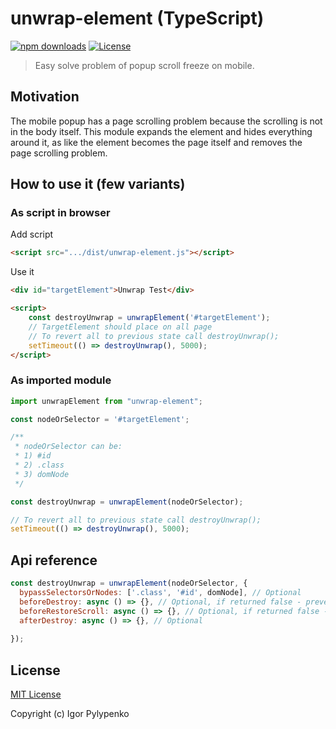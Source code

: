# unwrap-element (TypeScript)

[![npm downloads][npm-downloads-src]][npm-downloads-href]
[![License][license-src]][license-href]

> Easy solve problem of popup scroll freeze on mobile.

## Motivation

The mobile popup has a page scrolling problem because the scrolling is not in the body itself. This module expands the
element and hides everything around it, as like the element becomes the page itself and removes the page scrolling
problem.

## How to use it (few variants)

### As script in browser
Add script
```html
<script src=".../dist/unwrap-element.js"></script>
```
Use it
```html
<div id="targetElement">Unwrap Test</div>

<script>
    const destroyUnwrap = unwrapElement('#targetElement');
    // TargetElement should place on all page
    // To revert all to previous state call destroyUnwrap();
    setTimeout(() => destroyUnwrap(), 5000);
</script>
```

### As imported module

```javascript
import unwrapElement from "unwrap-element";

const nodeOrSelector = '#targetElement';

/**
 * nodeOrSelector can be:
 * 1) #id
 * 2) .class
 * 3) domNode
 */

const destroyUnwrap = unwrapElement(nodeOrSelector);

// To revert all to previous state call destroyUnwrap();
setTimeout(() => destroyUnwrap(), 5000);
```

## Api reference
```javascript
const destroyUnwrap = unwrapElement(nodeOrSelector, {
  bypassSelectorsOrNodes: ['.class', '#id', domNode], // Optional
  beforeDestroy: async () => {}, // Optional, if returned false - prevent destroy
  beforeRestoreScroll: async () => {}, // Optional, if returned false - prevent restore scroll
  afterDestroy: async () => {}, // Optional
  
});
```

## License

[MIT License](./LICENSE)

Copyright (c) Igor Pylypenko

<!-- Badges -->

[npm-downloads-src]: https://img.shields.io/npm/dt/nuxt-resolve-url-loader.svg

[npm-downloads-href]: https://npmjs.com/package/nuxt-resolve-url-loader

[license-src]: https://img.shields.io/npm/l/nuxt-resolve-url-loader.svg

[license-href]: https://npmjs.com/package/nuxt-resolve-url-loader
